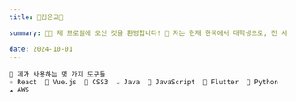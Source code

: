 ```yaml
---
title: 💖김은교💖

summary: 👩‍💻 제 프로필에 오신 것을 환영합니다! 💖 저는 현재 한국에서 대학생으로, 전 세계 🌍 어디에서든 프론트엔드 엔지니어가 되는 것을 꿈꾸고 있습니다. 🧐 AWS 클라우드 서비스와 웹 서비스에 대해 배우고 있습니다. ✏️ 한국, 🥨 독일, 그리고 말레이시아에서 수학 및 컴퓨터 공학을 전공했습니다. 🎉 또한 카미노 길을 걸었습니다! 🚀 제가 사용하는 몇 가지 도구들 ⚛️ React  🔮 Vue.js  🎨 CSS3  ☕ Java  📜 JavaScript  🟢 Node.js  🌱 Spring  🐍 Python  ☁️ AWS. 방문해 주셔서 감사합니다💜

date: 2024-10-01
---
```


    🚀 제가 사용하는 몇 가지 도구들  
    ⚛️ React  🔮 Vue.js  🎨 CSS3  ☕ Java  📜 JavaScript  🌱 Flutter  🐍 Python  ☁️ AWS
